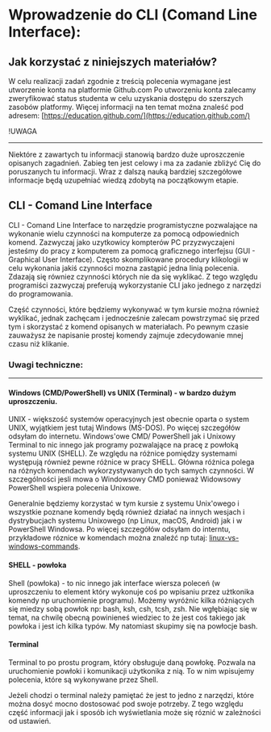 # Wprowadzenie do CLI (Comand Line Interface):
## Jak korzystać z niniejszych materiałów?
W celu realizacji zadań zgodnie z treścią polecenia wymagane jest utworzenie konta na platformie Github.com
Po utworzeniu konta zalecamy zweryfikować status studenta w celu uzyskania dostępu do szerszych zasobów platformy.
Więcej informacji na ten temat moźna znaleść pod adresem: [https://education.github.com/](https://education.github.com/)

!UWAGA
___
Niektóre z zawartych tu informacji stanowią bardzo duże uproszczenie opisanych zagadnień. Zabieg ten jest celowy i ma za zadanie zbliżyć Cię do poruszanych tu informacji. Wraz z dalszą nauką bardziej szczegółowe informacje będą uzupełniać wiedzą zdobytą na początkowym etapie.

## CLI - Comand Line Interface
CLI - Comand Line Interface to narzędzie programistyczne pozwalające na wykonanie wielu czynności na komputerze za pomocą odpowiednich komend. Zazwyczaj jako uzytkowicy kompterów PC przyzwyczajeni jesteśmy do pracy z komputerem za pomocą graficznego interfejsu (GUI - Graphical User Interface). Często skomplikowane procedury klikologii w celu wykonania jakiś czynności mozna zastąpić jedna linią polecenia. Zdazają się równiez czynności których nie da się wyklikać. Z tego względu programiści zazwyczaj preferują wykorzystanie CLI jako jednego z narzędzi do programowania.

Część czynności, które będziemy wykonywać w tym kursie można również wyklikać, jednak zachęcam i jednocześnie zalecam powstrzymać się przed tym i skorzystać z komend opisanych w materiałach. Po pewnym czasie zauważysz że napisanie prostej komendy zajmuje zdecydowanie mnej czasu niż klikanie.

### Uwagi techniczne:
___
#### Windows (CMD/PowerShell) vs UNIX (Terminal) - w bardzo dużym uproszczeniu.
UNIX - większość systemów operacyjnych jest obecnie oparta o system UNIX, wyjątkiem jest tutaj Windows (MS-DOS). Po więcej szczegółów odsyłam do internetu. 
Windows'owe CMD/ PowerShell jak i Unixowy Terminal to nic innego jak programy pozwalające na pracę z powłoką systemu UNIX (SHELL). Ze względu na różnice pomiędzy systemami występują również pewne różnice w pracy SHELL. Główna różnica polega na różnych komendach wykorzystywanych do tych samych czynności. W szczególności jesli mowa o Windowsowy CMD ponieważ Widowsowy PowerShell wspiera polecenia Unixowe.

Generalnie będziemy korzystać w tym kursie z systemu Unix'owego i wszystkie poznane komendy będą również działać na innych wesjach i dystrybucjach systemu Unixowego (np Linux, macOS, Android) jak i w PowerShell Windowsa. Po więcej szczegółów odsyłam do interntu, przykładowe róznice w komendach można znaleźć np tutaj: [linux-vs-windows-commands](https://www.geeksforgeeks.org/linux-vs-windows-commands/).

#### SHELL - powłoka
Shell (powłoka) - to nic innego jak interface wiersza poleceń (w uproszczeniu to element który wykonuje coś po wpisaniu przez użtkonika komendy np uruchomienie programu). Możemy wyróżnic kilka różniących się miedzy sobą powłok np: bash, ksh, csh, tcsh, zsh. Nie wgłębiając się w temat, na chwilę obecną powinieneś wiedziec to że jest coś takiego jak powłoka i jest ich kilka typów. My natomiast skupimy się na powłocje bash.

#### Terminal
Terminal to po prostu program, który obsługuje daną powłokę. Pozwala na uruchomienie powłoki i komunikacji użytkonika z nią. To w nim wpisujemy polecenia, które są wykonywane przez Shell.

Jeżeli chodzi o terminal należy pamiętać że jest to jedno z narzędzi, które można dosyć mocno dostosować pod swoje potrzeby. Z tego względu część informacji jak i sposób ich wyświetlania może się róznić w zależności od ustawień.
